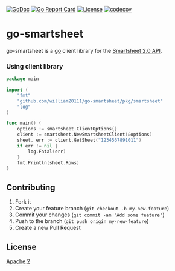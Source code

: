 [![GoDoc](https://godoc.org/github.com/william20111/go-smartsheet?status.svg)](http://godoc.org/github.com/william20111/go-smartsheet) [![Go Report Card](https://goreportcard.com/badge/github.com/william20111/go-smartsheet)](https://goreportcard.com/report/github.com/william20111/go-smartsheet) [![License](https://img.shields.io/badge/License-Apache%202.0-blue.svg)](https://github.com/gojp/goreportcard/blob/master/LICENSE) [![codecov](https://codecov.io/gh/william20111/go-smartsheet/branch/master/graph/badge.svg)](https://codecov.io/gh/william20111/go-smartsheet)
# go-smartsheet

go-smartsheet is a [go](https://golang.org/) client library for the [Smartsheet 2.0 API](https://smartsheet-platform.github.io/api-docs/).

### Using client library

```go
package main

import (
	"fmt"
	"github.com/william20111/go-smartsheet/pkg/smartsheet"
	"log"
)

func main() {
	options := smartsheet.ClientOptions{}
	client := smartsheet.NewSmartsheetClient(&options)
	sheet, err := client.GetSheet("1234567891011")
	if err != nil {
		log.Fatal(err)
	}
	fmt.Println(sheet.Rows)
}
```

## Contributing

1. Fork it
2. Create your feature branch (`git checkout -b my-new-feature`)
3. Commit your changes (`git commit -am 'Add some feature'`)
4. Push to the branch (`git push origin my-new-feature`)
5. Create a new Pull Request

## License

[Apache 2](http://www.apache.org/licenses/LICENSE-2.0)
